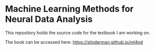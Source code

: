 # Machine Learning Methods for Neural Data Analysis

This repository holds the source code for the textbook I am working on.

The book can be accessed here: https://slinderman.github.io/ml4nd
